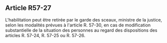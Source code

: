 Article R57-27
----
L'habilitation peut être retirée par le garde des sceaux, ministre de la
justice, selon les modalités prévues à l'article R. 57-30, en cas de
modification substantielle de la situation des personnes au regard des
dispositions des articles R. 57-24, R. 57-25 ou R. 57-26.
